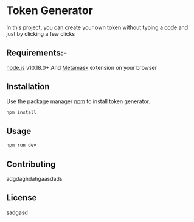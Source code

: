 # Token Generator

In this project, you can create your own token without typing a code and just by clicking a few clicks

## Requirements:-

[node.js](https://nodejs.org/en/) v10.18.0+ And [Metamask](https://metamask.io/) extension on your browser

## Installation

Use the package manager [npm](https://www.npmjs.com/) to install token generator.

```bash
npm install
```

## Usage

```bash
npm run dev
```

## Contributing

adgdaghdahgaasdads

## License

sadgasd
